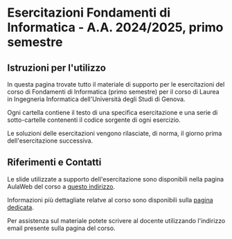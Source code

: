 # Esercitazioni Fondamenti di Informatica - A.A. 2024/2025, primo semestre

## Istruzioni per l'utilizzo

In questa pagina trovate tutto il materiale di supporto per le esercitazioni del corso di Fondamenti di Informatica (primo semestre) per il corso di Laurea in Ingegneria Informatica dell'Università degli Studi di Genova.

Ogni cartella contiene il testo di una specifica esercitazione e una serie di sotto-cartelle contenenti il codice sorgente di ogni esercizio.

Le soluzioni delle esercitazioni vengono rilasciate, di norma, il giorno prima dell'esercitazione successiva.

## Riferimenti e Contatti

Le slide utilizzate a supporto dell'esercitazione sono disponibili nella pagina AulaWeb del corso a [questo indirizzo](https://2024.aulaweb.unige.it/course/view.php?id=2993).

Informazioni più dettagliate relatve al corso sono disponibili sulla [pagina dedicata](https://corsi.unige.it/off.f/2024/ins/78327).

Per assistenza sul materiale potete scrivere al docente utilizzando l'indirizzo email presente sulla pagina del corso.

